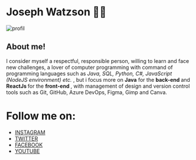 <h1> Joseph Watzson 🧑‍💻 </h1> 

<div> 
  
  <div >
      <img src="https://user-images.githubusercontent.com/49710538/143495008-fe00028e-47b5-4e07-b739-d0613b7d5e6e.png" alt="profil" />
  </div>

  <h2> About me! </h2> 

  <p>
  I consider myself a respectful, responsible person, willing to learn and face new challenges, a lover of computer programming with command of programming languages such as <em>Java, SQL, Python, C#, JavaScript (NodeJS environment) etc. </em>, but i focus more on <strong>Java</strong> for the <strong> back-end </strong> and <strong> ReactJs </strong> for the <strong> front-end </strong>, with management of design and version control tools such as Git, GitHub, Azure DevOps, Figma, Gimp and Canva.
  </p>

</div>



<h1> Follow me on: </h1>

- [INSTAGRAM](https://www.instagram.com/joe_watson_sbf)
- [TWITTER](https://www.twitter.com/joe_watson_sbf) 
- [FACEBOOK](https://www.facebook.com/joesbf)
- [YOUTUBE](https://www.youtube.com/channel/UC1D68nJp6gO9GovrDOHksgA/?sub_confirmation=1)
